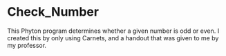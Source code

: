 # Check_Number
This Phyton program determines whether a given number is odd or even. I created this by only using Carnets, and a handout that was given to me by my professor.
